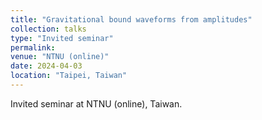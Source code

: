 ```yaml
---
title: "Gravitational bound waveforms from amplitudes"
collection: talks
type: "Invited seminar"
permalink: 
venue: "NTNU (online)"
date: 2024-04-03
location: "Taipei, Taiwan"
---
```

Invited seminar at NTNU (online), Taiwan.